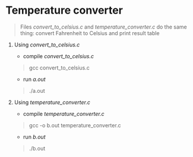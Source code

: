 
# Temperature converter

> Files *convert_to_celsius.c* and *temperature_converter.c* do the same thing:
> convert Fahrenheit to Celsius  and print result table

1.  Using *convert_to_celsius.c*
    - compile *convert_to_celsius.c*

    > gcc convert_to_celsius.c

    - run *a.out*

    > ./a.out

2.  Using *temperature_converter.c*
    - compile *temperature_converter.c* 

    > gcc -o b.out temperature_converter.c

       - run *b.out*

    > ./b.out
